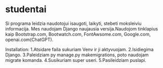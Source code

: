 # studentai

Si programa leidzia naudotojui isaugoti, laikyti, stebeti moksleiviu informacija.
Mes naudojam Django naujausia versija.Naudojom tinklapius kaip Bootstrap.com, Bootwatch.com, FontAwsome.com, Google.com, openai.com(ChatGPT).


Installation:
1.Atsidare faila sukuriam Venv ir ji aktyvuojam.
2.Isidiegima Django.
3.Paleidziam py manage.py makemigrations, poto naudojam migrate komanda.
4.Susikuriam super useri.
5.Pasileidziam puslapi.
